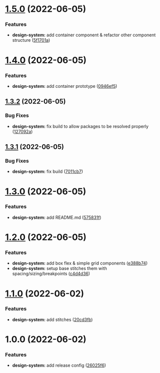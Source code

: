 # [1.5.0](https://github.com/andrewgeorgemitchell/design-system/compare/v1.4.0...v1.5.0) (2022-06-05)


### Features

* **design-system:** add container component & refactor other component structure ([5f1701a](https://github.com/andrewgeorgemitchell/design-system/commit/5f1701abcad24ef8f4fa4e80f9723fa6a4c6ab3d))

# [1.4.0](https://github.com/andrewgeorgemitchell/design-system/compare/v1.3.2...v1.4.0) (2022-06-05)


### Features

* **design-system:** add container prototype ([0946ef5](https://github.com/andrewgeorgemitchell/design-system/commit/0946ef5216cdd3260484fb0a67a7ed4fe1509c4d))

## [1.3.2](https://github.com/andrewgeorgemitchell/design-system/compare/v1.3.1...v1.3.2) (2022-06-05)


### Bug Fixes

* **design-system:** fix build to allow packages to be resolved properly ([127092a](https://github.com/andrewgeorgemitchell/design-system/commit/127092aa1cbf3f636b393954c54fe2f0724a6db5))

## [1.3.1](https://github.com/andrewgeorgemitchell/design-system/compare/v1.3.0...v1.3.1) (2022-06-05)


### Bug Fixes

* **design-system:** fix build ([7011cb7](https://github.com/andrewgeorgemitchell/design-system/commit/7011cb707e00dd7cd3186bb66b27e1a5fde7b3e6))

# [1.3.0](https://github.com/andrewgeorgemitchell/design-system/compare/v1.2.0...v1.3.0) (2022-06-05)


### Features

* **design-system:** add README.md ([575831f](https://github.com/andrewgeorgemitchell/design-system/commit/575831ff2b90e823a8e1d8f12a22804fab0d473c))

# [1.2.0](https://github.com/andrewgeorgemitchell/design-system/compare/v1.1.0...v1.2.0) (2022-06-05)


### Features

* **design-system:** add box flex & simple grid components ([e388b74](https://github.com/andrewgeorgemitchell/design-system/commit/e388b74d69732787b55ec7d46eadf319625bc704))
* **design-system:** setup base stitches them with spacing/sizing/breakpoints ([c4d4d36](https://github.com/andrewgeorgemitchell/design-system/commit/c4d4d3665348ad16acb6c73805de169326037cb7))

# [1.1.0](https://github.com/andrewgeorgemitchell/design-system/compare/v1.0.0...v1.1.0) (2022-06-02)


### Features

* **design-system:** add stitches ([20cd3fb](https://github.com/andrewgeorgemitchell/design-system/commit/20cd3fb84dd33307b91d835b73b4a4423b98c4ed))

# 1.0.0 (2022-06-02)


### Features

* **design-system:** add release config ([26025f6](https://github.com/andrewgeorgemitchell/design-system/commit/26025f6855ec07df3d6774194599648eb9fba64f))
